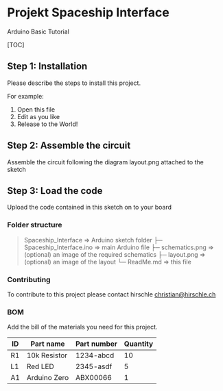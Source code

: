 # Projekt Spaceship Interface

Arduino Basic Tutorial

[TOC]

## Step 1: Installation

Please describe the steps to install this project.

For example:

1. Open this file
2. Edit as you like
3. Release to the World!

## Step 2: Assemble the circuit

Assemble the circuit following the diagram layout.png attached to the sketch

## Step 3: Load the code

Upload the code contained in this sketch on to your board

### Folder structure

>Spaceship_Interface             => Arduino sketch folder
> ├─ Spaceship_Interface.ino   => main Arduino file
> ├─ schematics.png            => (optional) an image of the required schematics
> ├─ layout.png                => (optional) an image of the layout
> └─ ReadMe.md                 => this file

### Contributing

To contribute to this project please contact hirschle <christian@hirschle.ch>

### BOM

Add the bill of the materials you need for this project.

| ID | Part name      | Part number | Quantity |
| -- | -------------- | ----------- | -------- |
| R1 | 10k Resistor   | 1234-abcd   | 10       |
| L1 | Red LED        | 2345-asdf   | 5        |
| A1 | Arduino Zero   | ABX00066    | 1        |